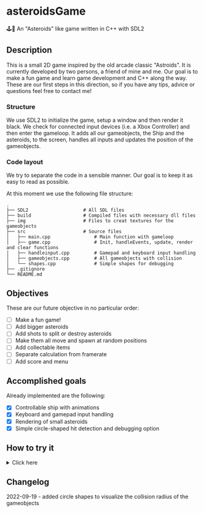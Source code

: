 # asteroidsGame
:joystick::rocket: An "Asteroids" like game written in C++ with SDL2

## Description

This is a small 2D game inspired by the old arcade classic "Astroids". It is currently developed by two persons, a friend of mine and me. Our goal is to make a fun game and learn game development and C++ along the way. These are our first steps in this direction, so if you have any tips, advice or questions feel free to contact me!

### Structure

We use SDL2 to initialize the game, setup a window and then render it black. We check for connected input devices (i.e. a Xbox Controller) and then enter the gameloop. It adds all our gameobjects, the Ship and the asteroids, to the screen, handles all inputs and updates the position of the gameobjects.

### Code layout 

We try to separate the code in a sensible manner. Our goal is to keep it as easy to read as possible.

At this moment we use the following file structure:

    .
    ├── SDL2                    # All SDL files
    ├── build                   # Compiled files with necessary dll files
    ├── img                     # Files to creat textures for the gameobjects
    ├── src                     # Source files
    │   ├── main.cpp                # Main function with gameloop
    │   ├── game.cpp                # Init, handleEvents, update, render and clear functions
    │   ├── handleinput.cpp         # Gamepad and keyboard input handling
    │   ├── gameobjects.cpp         # All gameobjects with collision
    │   └── shapes.cpp              # Simple shapes for debugging
    ├── .gitignore
    └── README.md


## Objectives

These are our future objective in no particular order:

- [ ] Make a fun game!
- [ ] Add bigger asteroids
- [ ] Add shots to split or destroy asteroids
- [ ] Make them all move and spawn at random positions
- [ ] Add collectable items
- [ ] Separate calculation from framerate
- [ ] Add score and menu 

## Accomplished goals

Already implemented are the following:

- [x] Controllable ship with animations
- [x] Keyboard and gamepad input handling
- [x] Rendering of small asteroids
- [x] Simple circle-shaped hit detection and debugging option

## How to try it

<details>
  <summary>Click here</summary>
  
  ### Setup
  
  We are using VSC and GCC with MinGW to compile our game. You can learn how to get it [here](https://code.visualstudio.com/docs/cpp/config-mingw). After you installed it you have to create a `.vscode` folder in your project to change some settings (see next sections). This is most seartanly not the only way how to run our code but this is how we did it. If you want further guidance look [here](https://dev.to/giovannicodes/setup-sdl2-with-visual-studio-code-and-mingw64-on-windows-14c5).
  
  ### VSC Settings
  
  To run our project please create the three following `.json` files in your `.vscode` folder.
  
  `c_pp_properties.json`
  
  ```json
    {
        "configurations": [
            {
                "name": "Win32",
                "includePath": [
                    "${workspaceFolder}/**/*",
                    "${workspaceFolder}\\SDL2\\include"
                ],
                "defines": [
                    "_DEBUG",
                    "UNICODE",
                    "_UNICODE"
                ],
                "windowsSdkVersion": "10.0.19041.0",
                "compilerPath": "C:/msys64/mingw64/bin/g++.exe",
                "cStandard": "c17",
                "cppStandard": "c++17",
                "intelliSenseMode": "gcc-x64"
            }
        ],
        "version": 4
    }
  ```
  
  `launch.json`
  
  ```json
    {
        "version": "0.2.0",
        "configurations": [
            {
                "name": "(gdb)",
                "type": "cppdbg",
                "request": "launch",
                "program": "${workspaceFolder}\\build\\game.exe",
                "args": [],
                "stopAtEntry": false,
                "cwd": "${workspaceFolder}",
                "environment": [],
                "externalConsole": false,
                "MIMode": "gdb",
                "miDebuggerPath": "C:\\msys64\\mingw64\\bin\\gdb.exe",
                "setupCommands": [
                    {
                        "description": "Enably pretty printing",
                        "text": "-enable-pretty-printing",
                        "ignoreFailures": true
                    }
                ],
                "preLaunchTask": "SDL2"
            }
        ]
    }
  ```
  
  `tasks.json`
  
  ```json
    {
        "version": "2.0.0",
        "tasks": [
            {
                "type": "shell",
                "label": "SDL2",
                "command": "C:\\msys64\\mingw64\\bin\\g++.exe",
                "args": [
                    "-Wall",
                    "-g",
                    "src\\*.cpp",
                    "-o",
                    "build\\game.exe",
                    "-I${workspaceFolder}/SDL2/include",
                    "-L${workspaceFolder}/SDL2/lib",
                    "-lmingw32",
                    "-lSDL2main",
                    "-lSDL2",
                    "-lSDL2_image",
                    "-mwindows",
                    "-mconsole"
                ],
                "options": {
                    "cwd": "${workspaceFolder}"
                },
                "problemMatcher": [
                    "$gcc"
                ],
                "group": "build"
            }
        ]
    }
  ```
  
  
</details>

## Changelog

2022-09-19 - added circle shapes to visualize the collision radius of the gameobjects


